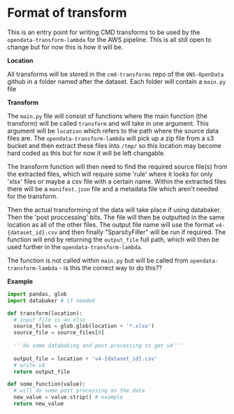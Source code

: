 # Format of transform
This is an entry point for writing CMD transforms to be used by the `opendata-transform-lambda` for the AWS pipeline. This is all still open to change but for now this is how it will be.

**Location**

All transforms will be stored in the `cmd-transforms` repo of the `ONS-OpenData` github in a folder named after the dataset. Each folder will contain a `main.py` file

**Transform**

The `main.py` file will consist of functions where the main function (the transform) will be called `transform` and will take in one argument. This argument will be `location` which refers to the path where the source data files are. The `opendata-transform-lambda` will pick up a zip file from a s3 bucket and then extract these files into `/tmp/` so this location may become hard coded as this but for now it will be left changable.

The transform function will then need to find the required source file(s) from the extracted files, which will require some 'rule' where it looks for only 'xlsx' files or maybe a csv file with a certain name. Within the extracted files there will be a `manifest.json` file and a metadata file which aren't needed for the transform.

Then the actual transforming of the data will take place if using databaker. Then the 'post proccessing' bits. The file will then be outputted in the same location as all of the other files. The output file name will use the format `v4-{dataset_id}.csv` and then finally "SparsityFiller" will be run if required. The function will end by returning the `output_file` full path, which will then be used further in the `opendata-transform-lambda`.

The function is not called within `main.py` but will be called from `opendata-transform-lambda` - is this the correct way to do this??

**Example**

```python
import pandas, glob
import databaker # if needed

def transform(location):
  # input file is an xlsx
  source_files = glob.glob(location + '*.xlsx')
  source_file = source_files[0]
  
  '''do some databaking and post processing to get v4'''
  
  output_file = location + 'v4-{dataset_id}.csv'
  # write v4
  return output_file

def some_function(value):
  # will do some post processing on the data
  new_value = value.strip() # example
  return new_value



```
